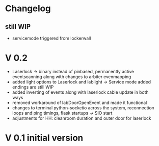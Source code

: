 # Changelog 


## still WIP
* servicemode triggered from lockerwall

# V 0.2 

* Laserlock -> binary instead of pinbased, permanently active eventscanning along with changes to arbiter evenmapping
* added light options to Laserlock and lablight -> Service mode added endings are still WIP 
* added inverting of events along with laserlock cable update in both ways
* removed workaround of labDoorOpenEvent and made it functional
* changes to terminal python-socketio across the system, reconnection loops and ping timings, flask startups -> SIO start
* adjustments for HH: cleanroom duration and outer door for laserlock

# V 0.1 initial version
